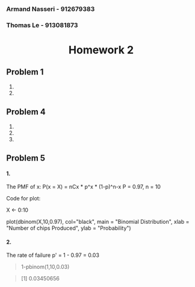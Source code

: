 ### Armand Nasseri - 912679383
### Thomas Le - 913081873

# <center> Homework 2

## Problem 1
1.
2.
## Problem 4
1.
2.
3.
 
## Problem 5
#### 1.
The PMF of x:
    P(x = X) = nCx * p^x * (1-p)^n-x
    P = 0.97, n = 10

Code for plot:

 X <- 0:10

 plot(dbinom(X,10,0.97), col="black", main = "Binomial Distribution", xlab = "Number of chips Produced", ylab = "Probability") 






 
#### 2.

The rate of failure p' = 1 - 0.97 = 0.03

> 1-pbinom(1,10,0.03)

> [1] 0.03450656
